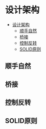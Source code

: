 # 设计架构

<!--ts-->
* [设计架构](#设计架构)
   * [顺手自然](#顺手自然)
   * [桥接](#桥接)
   * [控制反转](#控制反转)
   * [SOLID原则](#solid原则)

<!-- Created by https://github.com/ekalinin/github-markdown-toc -->
<!-- Added by: runner, at: Wed Oct 19 09:31:52 UTC 2022 -->

<!--te-->

## 顺手自然

## 桥接

## 控制反转

## SOLID原则

